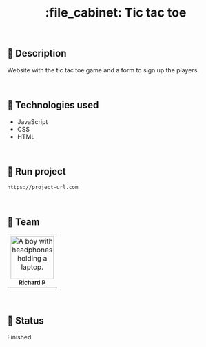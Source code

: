 <h1 align="center">:file_cabinet: Tic tac toe</h1>

<br>

## :memo: Description
Website with the tic tac toe game and a form to sign up the players.

<br>

## :wrench: Technologies used
* JavaScript
* CSS
* HTML

<br>

## :rocket: Run project
```
https://project-url.com
```

<br>

## :handshake: Team
<table>
  <tr>
    <td align="center">
      <a href="https://github.com/Richard-Passos">
        <img src="https://img.freepik.com/vetores-premium/desenho-de-desenho-animado-de-um-programador_29937-8176.jpg" width="100px;" alt="A boy with headphones holding a laptop."/><br>
        <sub>
          <b>Richard P</b>
        </sub>
      </a>
    </td>
  </tr>
</table>

<br>

## :dart: Status
Finished
